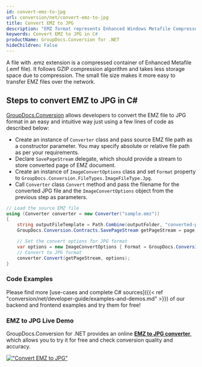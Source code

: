 ```yaml
---
id: convert-emz-to-jpg
url: conversion/net/convert-emz-to-jpg
title: Convert EMZ to JPG
description: "EMZ format represents Enhanced Windows Metafile Compressed with .emz extension. Learn how to convert EMZ to JPG file programmatically in C# language using GroupDocs.Conversion for .NET library."
keywords: Convert EMZ to JPG in C#
productName: GroupDocs.Conversion for .NET
hideChildren: False
---
```


A file with .emz extension is a compressed container of Enhanced Metafile (.emf file). It follows GZIP compression algorithm and takes less storage space due to compression. The small file size makes it more easy to transfer EMZ files over the network.

## Steps to convert EMZ to JPG in C#

[GroupDocs.Conversion](https://products.groupdocs.com/conversion/net) allows developers to convert the EMZ file to JPG format in an easy and intuitive way just using a few lines of code as described below:

* Create an instance of `Converter` class and pass source EMZ file path as a constructor parameter. You may specify absolute or relative file path as per your requirements. 
* Declare `SavePageStream` delegate, which should provide a stream to store converted page of EMZ document.
* Create an instance of `ImageConvertOptions` class and set `Format` property to `GroupDocs.Conversion.FileTypes.ImageFileType.Jpg`.
* Call `Converter` class `Convert` method and pass the filename for the converted JPG file and the `ImageConvertOptions` object from the previous step as parameters.

```csharp
// Load the source EMZ file
using (Converter converter = new Converter("sample.emz"))
{
    string outputFileTemplate = Path.Combine(outputFolder, "converted-page-{0}.jpg");
    GroupDocs.Conversion.Contracts.SavePageStream getPageStream = page => new FileStream(string.Format(outputFileTemplate, page), FileMode.Create);

    // Set the convert options for JPG format
    var options = new ImageConvertOptions { Format = GroupDocs.Conversion.FileTypes.ImageFileType.Jpg };   
    // Convert to JPG format
    converter.Convert(getPageStream, options);
}
```

### Code Examples

Please find more [use-cases and complete C# sources]({{< ref "conversion/net/developer-guide/examples-and-demos.md" >}}) of our backend and frontend examples and try them for free!

### EMZ to JPG Live Demo

GroupDocs.Conversion for .NET provides an online [**EMZ to JPG converter**](https://products.groupdocs.app/conversion/emz-to-jpg), which allows you to try it for free and check conversion quality and accuracy.

[!["Convert EMZ to JPG"](conversion/net/images/convert-to-jpg/convert-emz-to-jpg.png)](https://products.groupdocs.app/conversion/emz-to-jpg)